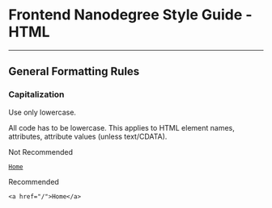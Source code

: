 # Frontend Nanodegree Style Guide - HTML
---
## General Formatting Rules

### Capitalization
Use only lowercase.

All code has to be lowercase. This applies to HTML element names, attributes, attribute values (unless text/CDATA).

Not Recommended

<pre><code><A HREF="/">Home</A></code></pre>

Recommended

    <a href="/">Home</a>  
    
    
